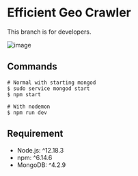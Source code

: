 # Efficient Geo Crawler
This branch is for developers.

![image](https://user-images.githubusercontent.com/38425740/91004413-18037880-e60f-11ea-9ba8-ddea62b38bbf.png)


## Commands
```
# Normal with starting mongod
$ sudo service mongod start
$ npm start

# With nodemon
$ npm run dev
```

## Requirement
* Node.js: ^12.18.3
* npm: ^6.14.6
* MongoDB: ^4.2.9